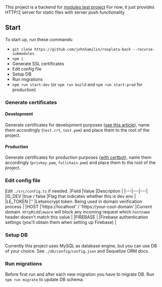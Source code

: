 This project is a backend for [modules test project](https://github.com/johnSamilin/rosplata)
For now, it just provides HTTP/2 server for static files with server push functionality
## Start
To start up, run these commands:
- `git clone https://github.com/johnSamilin/rosplata-back --recurse-submodules`
- `npm i`
- Generate SSL certificates
- Edit config file
- Setup DB
- Run migrations
- `npm run start:dev` (or `npm run build` and `npm run start:prod` for production)

### Generate certificates
#### Development
Generate certificates for development purposes ([see this article](https://web.dev/how-to-use-local-https/)), name them accordingly (`test.crt`, `test.pem`) and place them to the root of the project.

#### Production
Generate certificates for production purposes ([with certbot](https://certbot.eff.org/)), name them accordingly (`privkey.pem`, `fullchain.pem`) and place them to the root of the project.

### Edit config file
Edit `./src/config.ts` if needed.
|Field   |Value   |Description   |
|---|---|---|
|IS_DEV   |true / false   |Flag that indicates whether this is dev env   |
|LE_TOKEN   |''   |Letsencrypt token. Being used in domain verification process   |
|HOST   |'https://localhost' / 'https://your-cool-domain'   |Current domain. `HttpMiddleware` will block any incoming request which `hostname` header doesn't match this value   |
|FIREBASE   |   |Firebase authentication settings (you'll obtain them when setting up Firebase)   |

### Setup DB
Currently this project uses MySQL as database engine, but you can use DB of your choice. See `./db/config/config.json` and Sequelize ORM docs.

### Run migrations
Before first run and after each new migration you have to migrate DB. Run `npm run migrate` to update DB schema.
